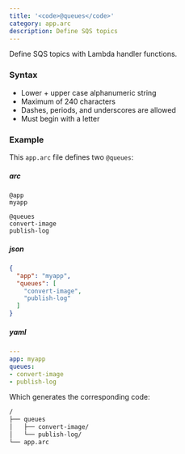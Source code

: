 ```yaml
---
title: '<code>@queues</code>'
category: app.arc
description: Define SQS topics
---
```


Define SQS topics with Lambda handler functions.

### Syntax

- Lower + upper case alphanumeric string
- Maximum of 240 characters
- Dashes, periods, and underscores are allowed
- Must begin with a letter


### Example

This `app.arc` file defines two `@queues`:

<arc-viewer default-tab=arc>
<div slot=contents>

<arc-tab label=arc>
<h5>arc</h5>
<div slot=content>

```arc
@app
myapp

@queues
convert-image
publish-log
```
</div>
</arc-tab>

<arc-tab label=json>
<h5>json</h5>
<div slot=content>

```json
{
  "app": "myapp",
  "queues": [
    "convert-image",
    "publish-log"
  ]
}
```
</div>
</arc-tab>

<arc-tab label=yaml>
<h5>yaml</h5>
<div slot=content>

```yaml
---
app: myapp
queues:
- convert-image
- publish-log
```
</div>
</arc-tab>

</div>
</arc-viewer>

Which generates the corresponding code:

```bash
/
├── queues
│   ├── convert-image/
│   └── publish-log/
└── app.arc
```
